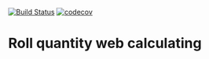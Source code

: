 [![Build Status](https://travis-ci.org/OneSeven17/HW07CalcWallpaperRolls.svg?branch=master)](https://travis-ci.org/OneSeven17/HW07CalcWallpaperRolls)
[![codecov](https://codecov.io/gh/OneSeven17/HW07CalcWallpaperRolls/branch/master/graph/badge.svg)](https://codecov.io/gh/OneSeven17/HW07CalcWallpaperRolls)
# Roll quantity web calculating